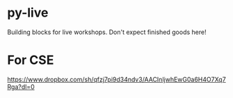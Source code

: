 # py-live
Building blocks for live workshops. Don't expect finished goods here!

# For CSE
https://www.dropbox.com/sh/qfzj7pi9d34ndv3/AACInljwhEwG0a6H4O7Xq7Rga?dl=0
